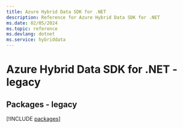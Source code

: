 ```yaml
---
title: Azure Hybrid Data SDK for .NET
description: Reference for Azure Hybrid Data SDK for .NET
ms.date: 02/05/2024
ms.topic: reference
ms.devlang: dotnet
ms.service: hybriddata
---
```

# Azure Hybrid Data SDK for .NET - legacy
## Packages - legacy
[!INCLUDE [packages](hybrid-data-index.md)]